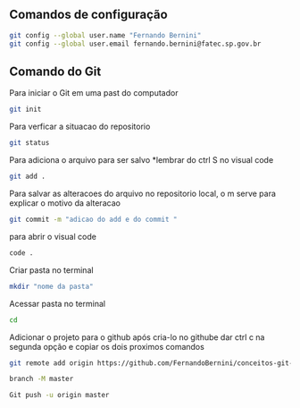 ## Comandos de configuração
```bash
git config --global user.name "Fernando Bernini"
git config --global user.email fernando.bernini@fatec.sp.gov.br
```
## Comando do Git 
Para iniciar o Git em uma past do computador
```bash 
git init
```
Para verficar a situacao do repositorio
```bash 
git status
```

Para adiciona o arquivo para ser salvo *lembrar do ctrl S no visual code 
```bash
git add .
```

Para salvar as alteracoes do arquivo no repositorio local, o m serve para explicar o motivo da alteracao 
```bash
git commit -m "adicao do add e do commit "
```

para abrir o visual code 
```bash
code .
```
Criar pasta no terminal
```bash
mkdir "nome da pasta"
```

Acessar pasta no terminal
```bash
cd 
```
 Adicionar o projeto para o github após cria-lo no githube dar ctrl c na segunda opção e copiar os dois proximos comandos 
```bash
git remote add origin https://github.com/FernandoBernini/conceitos-git-github.git
```


```bash 
branch -M master 
```

```bash
Git push -u origin master
```